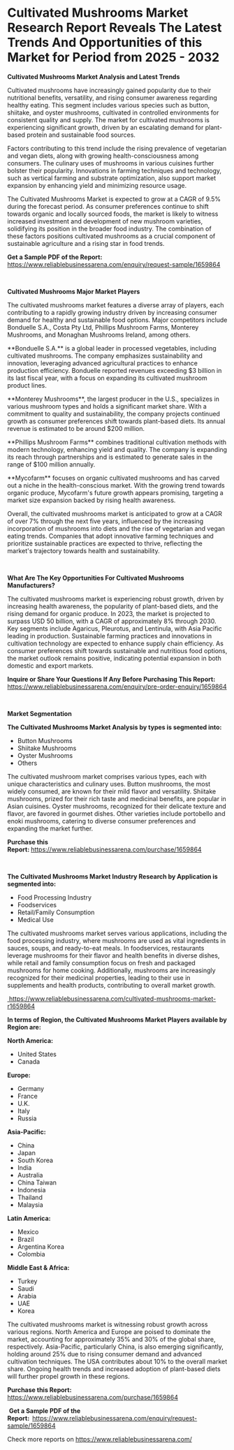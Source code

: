 <p><h1>Cultivated Mushrooms Market Research Report Reveals The Latest Trends And Opportunities of this Market for Period from 2025 - 2032</h1></p><p><strong>Cultivated Mushrooms Market Analysis and Latest Trends</strong></p>
<p><p>Cultivated mushrooms have increasingly gained popularity due to their nutritional benefits, versatility, and rising consumer awareness regarding healthy eating. This segment includes various species such as button, shiitake, and oyster mushrooms, cultivated in controlled environments for consistent quality and supply. The market for cultivated mushrooms is experiencing significant growth, driven by an escalating demand for plant-based protein and sustainable food sources. </p><p>Factors contributing to this trend include the rising prevalence of vegetarian and vegan diets, along with growing health-consciousness among consumers. The culinary uses of mushrooms in various cuisines further bolster their popularity. Innovations in farming techniques and technology, such as vertical farming and substrate optimization, also support market expansion by enhancing yield and minimizing resource usage.</p><p>The Cultivated Mushrooms Market is expected to grow at a CAGR of 9.5% during the forecast period. As consumer preferences continue to shift towards organic and locally sourced foods, the market is likely to witness increased investment and development of new mushroom varieties, solidifying its position in the broader food industry. The combination of these factors positions cultivated mushrooms as a crucial component of sustainable agriculture and a rising star in food trends.</p></p>
<p><strong>Get a Sample PDF of the Report:&nbsp;</strong> <a href="https://www.reliablebusinessarena.com/enquiry/request-sample/1659864?utm_campaign=2133&utm_medium=2&utm_source=Github&utm_content=ia&utm_term=07042025&utm_id=cultivated-mushrooms">https://www.reliablebusinessarena.com/enquiry/request-sample/1659864</a></p>
<p>&nbsp;</p>
<p><strong>Cultivated Mushrooms Major Market Players</strong></p>
<p><p>The cultivated mushrooms market features a diverse array of players, each contributing to a rapidly growing industry driven by increasing consumer demand for healthy and sustainable food options. Major competitors include Bonduelle S.A., Costa Pty Ltd, Phillips Mushroom Farms, Monterey Mushrooms, and Monaghan Mushrooms Ireland, among others.</p><p>**Bonduelle S.A.** is a global leader in processed vegetables, including cultivated mushrooms. The company emphasizes sustainability and innovation, leveraging advanced agricultural practices to enhance production efficiency. Bonduelle reported revenues exceeding $3 billion in its last fiscal year, with a focus on expanding its cultivated mushroom product lines.</p><p>**Monterey Mushrooms**, the largest producer in the U.S., specializes in various mushroom types and holds a significant market share. With a commitment to quality and sustainability, the company projects continued growth as consumer preferences shift towards plant-based diets. Its annual revenue is estimated to be around $200 million.</p><p>**Phillips Mushroom Farms** combines traditional cultivation methods with modern technology, enhancing yield and quality. The company is expanding its reach through partnerships and is estimated to generate sales in the range of $100 million annually.</p><p>**Mycofarm** focuses on organic cultivated mushrooms and has carved out a niche in the health-conscious market. With the growing trend towards organic produce, Mycofarm's future growth appears promising, targeting a market size expansion backed by rising health awareness.</p><p>Overall, the cultivated mushrooms market is anticipated to grow at a CAGR of over 7% through the next five years, influenced by the increasing incorporation of mushrooms into diets and the rise of vegetarian and vegan eating trends. Companies that adopt innovative farming techniques and prioritize sustainable practices are expected to thrive, reflecting the market's trajectory towards health and sustainability.</p></p>
<p>&nbsp;</p>
<p><strong>What Are The Key Opportunities For Cultivated Mushrooms Manufacturers?</strong></p>
<p><p>The cultivated mushrooms market is experiencing robust growth, driven by increasing health awareness, the popularity of plant-based diets, and the rising demand for organic produce. In 2023, the market is projected to surpass USD 50 billion, with a CAGR of approximately 8% through 2030. Key segments include Agaricus, Pleurotus, and Lentinula, with Asia Pacific leading in production. Sustainable farming practices and innovations in cultivation technology are expected to enhance supply chain efficiency. As consumer preferences shift towards sustainable and nutritious food options, the market outlook remains positive, indicating potential expansion in both domestic and export markets.</p></p>
<p><strong>Inquire or Share Your Questions If Any Before Purchasing This Report:</strong> <a href="https://www.reliablebusinessarena.com/enquiry/pre-order-enquiry/1659864?utm_campaign=2133&utm_medium=2&utm_source=Github&utm_content=ia&utm_term=07042025&utm_id=cultivated-mushrooms">https://www.reliablebusinessarena.com/enquiry/pre-order-enquiry/1659864</a></p>
<p>&nbsp;</p>
<p><strong>Market Segmentation</strong></p>
<p><strong>The Cultivated Mushrooms Market Analysis by types is segmented into:</strong></p>
<p><ul><li>Button Mushrooms</li><li>Shiitake Mushrooms</li><li>Oyster Mushrooms</li><li>Others</li></ul></p>
<p><p>The cultivated mushroom market comprises various types, each with unique characteristics and culinary uses. Button mushrooms, the most widely consumed, are known for their mild flavor and versatility. Shiitake mushrooms, prized for their rich taste and medicinal benefits, are popular in Asian cuisines. Oyster mushrooms, recognized for their delicate texture and flavor, are favored in gourmet dishes. Other varieties include portobello and enoki mushrooms, catering to diverse consumer preferences and expanding the market further.</p></p>
<p><strong>Purchase this Report:&nbsp;</strong><a href="https://www.reliablebusinessarena.com/purchase/1659864?utm_campaign=2133&utm_medium=2&utm_source=Github&utm_content=ia&utm_term=07042025&utm_id=cultivated-mushrooms">https://www.reliablebusinessarena.com/purchase/1659864</a></p>
<p>&nbsp;</p>
<p><strong>The Cultivated Mushrooms Market Industry Research by Application is segmented into:</strong></p>
<p><ul><li>Food Processing Industry</li><li>Foodservices</li><li>Retail/Family Consumption</li><li>Medical Use</li></ul></p>
<p><p>The cultivated mushrooms market serves various applications, including the food processing industry, where mushrooms are used as vital ingredients in sauces, soups, and ready-to-eat meals. In foodservices, restaurants leverage mushrooms for their flavor and health benefits in diverse dishes, while retail and family consumption focus on fresh and packaged mushrooms for home cooking. Additionally, mushrooms are increasingly recognized for their medicinal properties, leading to their use in supplements and health products, contributing to overall market growth.</p></p>
<p><a href="https://www.reliablebusinessarena.com/cultivated-mushrooms-market-r1659864?utm_campaign=2133&utm_medium=2&utm_source=Github&utm_content=ia&utm_term=07042025&utm_id=cultivated-mushrooms">&nbsp;https://www.reliablebusinessarena.com/cultivated-mushrooms-market-r1659864</a></p>
<p><strong>In terms of Region, the Cultivated Mushrooms Market Players available by Region are:</strong></p>
<p>
    <p> <strong> North America: </strong>
        <ul>
            <li>United States</li>
            <li>Canada</li>
        </ul>
        </p> 
    <p> <strong> Europe: </strong>
        <ul>
            <li>Germany</li>
            <li>France</li>
            <li>U.K.</li>
            <li>Italy</li>
            <li>Russia</li>
        </ul>
        </p> 
    <p> <strong> Asia-Pacific: </strong>
        <ul>
            <li>China</li>
            <li>Japan</li>
            <li>South Korea</li>
            <li>India</li>
            <li>Australia</li>
            <li>China Taiwan</li>
            <li>Indonesia</li>
            <li>Thailand</li>
            <li>Malaysia</li>
        </ul>
        </p> 
    <p> <strong> Latin America: </strong>
        <ul>
            <li>Mexico</li>
            <li>Brazil</li>
            <li>Argentina Korea</li>
            <li>Colombia</li>
        </ul>
        </p> 
    <p> <strong> Middle East & Africa: </strong>
        <ul>
            <li>Turkey</li>
            <li>Saudi</li>
            <li>Arabia</li>
            <li>UAE</li>
            <li>Korea</li>
        </ul>
    </p>
    </p>
<p><p>The cultivated mushrooms market is witnessing robust growth across various regions. North America and Europe are poised to dominate the market, accounting for approximately 35% and 30% of the global share, respectively. Asia-Pacific, particularly China, is also emerging significantly, holding around 25% due to rising consumer demand and advanced cultivation techniques. The USA contributes about 10% to the overall market share. Ongoing health trends and increased adoption of plant-based diets will further propel growth in these regions.</p></p>
<p><strong>Purchase this Report: </strong><a href="https://www.reliablebusinessarena.com/purchase/1659864?utm_campaign=2133&utm_medium=2&utm_source=Github&utm_content=ia&utm_term=07042025&utm_id=cultivated-mushrooms">https://www.reliablebusinessarena.com/purchase/1659864</a></p>
<p>&nbsp;<strong>Get a Sample PDF of the Report:&nbsp;&nbsp;</strong><a href="https://www.reliablebusinessarena.com/enquiry/request-sample/1659864?utm_campaign=2133&utm_medium=2&utm_source=Github&utm_content=ia&utm_term=07042025&utm_id=cultivated-mushrooms">https://www.reliablebusinessarena.com/enquiry/request-sample/1659864</a></p>
<p><strong></strong></p>
<p>Check more reports on <a href="https://www.reliablebusinessarena.com/?utm_campaign=2133&utm_medium=2&utm_source=Github&utm_content=ia&utm_term=07042025&utm_id=cultivated-mushrooms">https://www.reliablebusinessarena.com/</a></p>